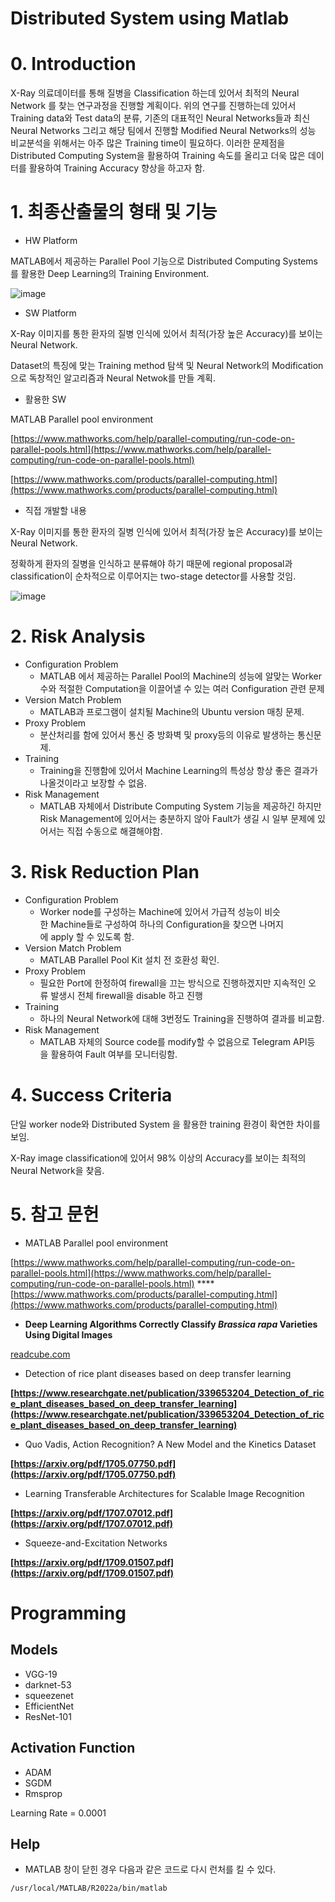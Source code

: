 # Distributed System using Matlab

# 0. Introduction

X-Ray 의료데이터를 통해 질병을 Classification 하는데 있어서 최적의 Neural Network 를 찾는 연구과정을 진행할 계획이다. 위의 연구를 진행하는데 있어서 Training data와 Test data의 분류, 기존의 대표적인 Neural Networks들과 최신 Neural Networks 그리고 해당 팀에서 진행할 Modified Neural Networks의 성능 비교분석을 위해서는 아주 많은 Training time이 필요하다. 이러한 문제점을 Distributed Computing System을 활용하여 Training 속도를 올리고 더욱 많은 데이터를 활용하여 Training Accuracy 향상을 하고자 함.

# 1. 최종산출물의 형태 및 기능

- HW Platform

MATLAB에서 제공하는 Parallel Pool 기능으로 Distributed Computing Systems를 활용한 Deep Learning의 Training Environment.

![image](https://user-images.githubusercontent.com/56228085/170646911-aa60d443-974f-4931-858c-fb07796e9eb3.png)

- SW Platform

X-Ray 이미지를 통한 환자의 질병 인식에 있어서 최적(가장 높은 Accuracy)를 보이는 Neural Network.

Dataset의 특징에 맞는 Training method 탐색 및 Neural Network의 Modification으로 독창적인 알고리즘과 Neural Netwok를 만들 계획.

- 활용한 SW

MATLAB Parallel pool environment

[https://www.mathworks.com/help/parallel-computing/run-code-on-parallel-pools.html](https://www.mathworks.com/help/parallel-computing/run-code-on-parallel-pools.html)

[https://www.mathworks.com/products/parallel-computing.html](https://www.mathworks.com/products/parallel-computing.html)

- 직접 개발할 내용

X-Ray 이미지를 통한 환자의 질병 인식에 있어서 최적(가장 높은 Accuracy)를 보이는 Neural Network.

정확하게 환자의 질병을 인식하고 분류해야 하기 때문에 regional proposal과 classification이 순차적으로 이루어지는 two-stage detector를 사용할 것임.

![image](https://user-images.githubusercontent.com/56228085/170646773-5c21a847-2268-4b0f-bb42-5448deb1b75e.png)

# 2. Risk Analysis

- Configuration Problem
    - MATLAB 에서 제공하는 Parallel Pool의 Machine의 성능에 알맞는 Worker 수와 적절한 Computation을 이끌어낼 수 있는 여러 Configuration 관련 문제
- Version Match Problem
    - MATLAB과 프로그램이 설치될 Machine의 Ubuntu version 매칭 문제.
- Proxy Problem
    - 분산처리를 함에 있어서 통신 중 방화벽 및 proxy등의 이유로 발생하는 통신문제.
- Training
    - Training을 진행함에 있어서 Machine Learning의 특성상 항상 좋은 결과가 나올것이라고 보장할 수 없음.
- Risk Management
    - MATLAB 자체에서 Distribute Computing System 기능을 제공하긴 하지만 Risk Management에 있어서는 충분하지 않아 Fault가 생길 시 일부 문제에 있어서는 직접 수동으로 해결해야함.

# 3. Risk Reduction Plan

- Configuration Problem
    - Worker node를 구성하는 Machine에 있어서 가급적 성능이 비슷한 Machine들로 구성하여 하나의 Configuration을 찾으면 나머지에 apply 할 수 있도록 함.
- Version Match Problem
    - MATLAB Parallel Pool Kit 설치 전 호환성 확인.
- Proxy Problem
    - 필요한 Port에 한정하여 firewall을 끄는 방식으로 진행하겠지만 지속적인 오류 발생시 전체 firewall을 disable 하고 진행
- Training
    - 하나의 Neural Network에 대해 3번정도 Training을 진행하여 결과를 비교함.
- Risk Management
    - MATLAB 자체의 Source code를 modify할 수 없음으로 Telegram API등을 활용하여 Fault 여부를 모니터링함.

# 4. Success Criteria

단일 worker node와 Distributed System 을 활용한 training 환경이 확연한 차이를 보임.

X-Ray image classification에 있어서 98% 이상의 Accuracy를 보이는 최적의 Neural Network을 찾음.

# 5. 참고 문헌

- MATLAB Parallel pool environment

[https://www.mathworks.com/help/parallel-computing/run-code-on-parallel-pools.html](https://www.mathworks.com/help/parallel-computing/run-code-on-parallel-pools.html)
****[https://www.mathworks.com/products/parallel-computing.html](https://www.mathworks.com/products/parallel-computing.html)

- **Deep Learning Algorithms Correctly Classify *Brassica rapa* Varieties Using Digital Images**

[readcube.com](http://readcube.com/)

- Detection of rice plant diseases based on deep transfer learning

**[https://www.researchgate.net/publication/339653204_Detection_of_rice_plant_diseases_based_on_deep_transfer_learning](https://www.researchgate.net/publication/339653204_Detection_of_rice_plant_diseases_based_on_deep_transfer_learning)**

- Quo Vadis, Action Recognition? A New Model and the Kinetics Dataset

**[https://arxiv.org/pdf/1705.07750.pdf](https://arxiv.org/pdf/1705.07750.pdf)**

- Learning Transferable Architectures for Scalable Image Recognition

**[https://arxiv.org/pdf/1707.07012.pdf](https://arxiv.org/pdf/1707.07012.pdf)**

- Squeeze-and-Excitation Networks

**[https://arxiv.org/pdf/1709.01507.pdf](https://arxiv.org/pdf/1709.01507.pdf)**

# Programming

## Models

- VGG-19
- darknet-53
- squeezenet
- EfficientNet
- ResNet-101

## Activation Function

- ADAM
- SGDM
- Rmsprop

Learning Rate = 0.0001

## Help

- MATLAB 창이 닫힌 경우 다음과 같은 코드로 다시 런처를 킬 수 있다.
```bash
/usr/local/MATLAB/R2022a/bin/matlab
```
